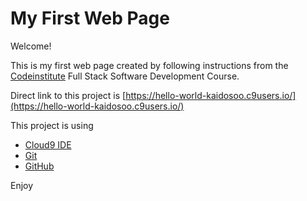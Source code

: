 # My First Web Page

Welcome!

This is my first web page created by following instructions from the 
[Codeinstitute](https://codeinstitute.net/) Full Stack Software Development Course.

Direct link to this project is [https://hello-world-kaidosoo.c9users.io/](https://hello-world-kaidosoo.c9users.io/)

This project is using 
* [Cloud9 IDE](https://c9.io/login)
* [Git](https://git-scm.com/)
* [GitHub](https://github.com)

Enjoy